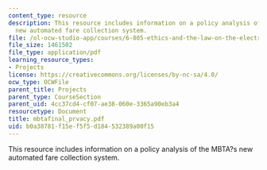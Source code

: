 ```yaml
---
content_type: resource
description: This resource includes information on a policy analysis of the MBTA?s
  new automated fare collection system.
file: /ol-ocw-studio-app/courses/6-805-ethics-and-the-law-on-the-electronic-frontier-fall-2005/b0a38781f15ef5f5d184532389a00f15_mbtafinal_prvacy.pdf
file_size: 1461502
file_type: application/pdf
learning_resource_types:
- Projects
license: https://creativecommons.org/licenses/by-nc-sa/4.0/
ocw_type: OCWFile
parent_title: Projects
parent_type: CourseSection
parent_uid: 4cc37cd4-cf07-ae38-060e-3365a90eb3a4
resourcetype: Document
title: mbtafinal_prvacy.pdf
uid: b0a38781-f15e-f5f5-d184-532389a00f15
---
```

This resource includes information on a policy analysis of the MBTA?s new automated fare collection system.